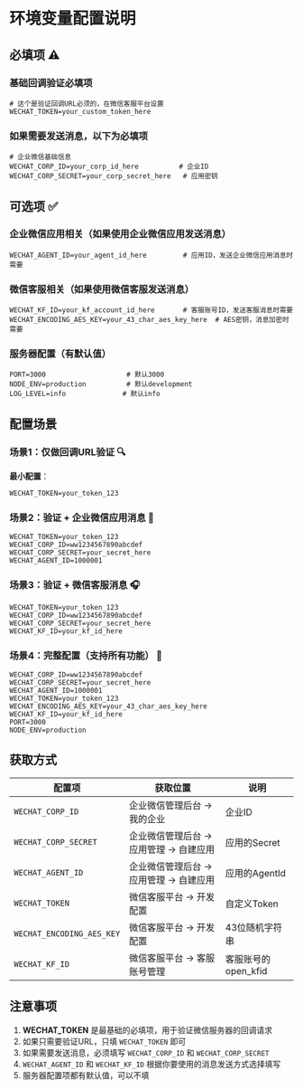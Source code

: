 # 环境变量配置说明

## 必填项 ⚠️

### 基础回调验证必填项
```env
# 这个是验证回调URL必须的，在微信客服平台设置
WECHAT_TOKEN=your_custom_token_here
```

### 如果需要发送消息，以下为必填项
```env
# 企业微信基础信息
WECHAT_CORP_ID=your_corp_id_here          # 企业ID
WECHAT_CORP_SECRET=your_corp_secret_here   # 应用密钥
```

## 可选项 ✅

### 企业微信应用相关（如果使用企业微信应用发送消息）
```env
WECHAT_AGENT_ID=your_agent_id_here         # 应用ID，发送企业微信应用消息时需要
```

### 微信客服相关（如果使用微信客服发送消息）
```env
WECHAT_KF_ID=your_kf_account_id_here       # 客服账号ID，发送客服消息时需要
WECHAT_ENCODING_AES_KEY=your_43_char_aes_key_here  # AES密钥，消息加密时需要
```

### 服务器配置（有默认值）
```env
PORT=3000                    # 默认3000
NODE_ENV=production          # 默认development
LOG_LEVEL=info              # 默认info
```

## 配置场景

### 场景1：仅做回调URL验证 🔍
**最小配置**：
```env
WECHAT_TOKEN=your_token_123
```

### 场景2：验证 + 企业微信应用消息 💼
```env
WECHAT_TOKEN=your_token_123
WECHAT_CORP_ID=ww1234567890abcdef
WECHAT_CORP_SECRET=your_secret_here
WECHAT_AGENT_ID=1000001
```

### 场景3：验证 + 微信客服消息 🎧
```env
WECHAT_TOKEN=your_token_123
WECHAT_CORP_ID=ww1234567890abcdef
WECHAT_CORP_SECRET=your_secret_here
WECHAT_KF_ID=your_kf_id_here
```

### 场景4：完整配置（支持所有功能） 🚀
```env
WECHAT_CORP_ID=ww1234567890abcdef
WECHAT_CORP_SECRET=your_secret_here
WECHAT_AGENT_ID=1000001
WECHAT_TOKEN=your_token_123
WECHAT_ENCODING_AES_KEY=your_43_char_aes_key_here
WECHAT_KF_ID=your_kf_id_here
PORT=3000
NODE_ENV=production
```

## 获取方式

| 配置项 | 获取位置 | 说明 |
|--------|----------|------|
| `WECHAT_CORP_ID` | 企业微信管理后台 → 我的企业 | 企业ID |
| `WECHAT_CORP_SECRET` | 企业微信管理后台 → 应用管理 → 自建应用 | 应用的Secret |
| `WECHAT_AGENT_ID` | 企业微信管理后台 → 应用管理 → 自建应用 | 应用的AgentId |
| `WECHAT_TOKEN` | 微信客服平台 → 开发配置 | 自定义Token |
| `WECHAT_ENCODING_AES_KEY` | 微信客服平台 → 开发配置 | 43位随机字符串 |
| `WECHAT_KF_ID` | 微信客服平台 → 客服账号管理 | 客服账号的open_kfid |

## 注意事项

1. **WECHAT_TOKEN** 是最基础的必填项，用于验证微信服务器的回调请求
2. 如果只需要验证URL，只填 `WECHAT_TOKEN` 即可
3. 如果需要发送消息，必须填写 `WECHAT_CORP_ID` 和 `WECHAT_CORP_SECRET`
4. `WECHAT_AGENT_ID` 和 `WECHAT_KF_ID` 根据你要使用的消息发送方式选择填写
5. 服务器配置项都有默认值，可以不填
